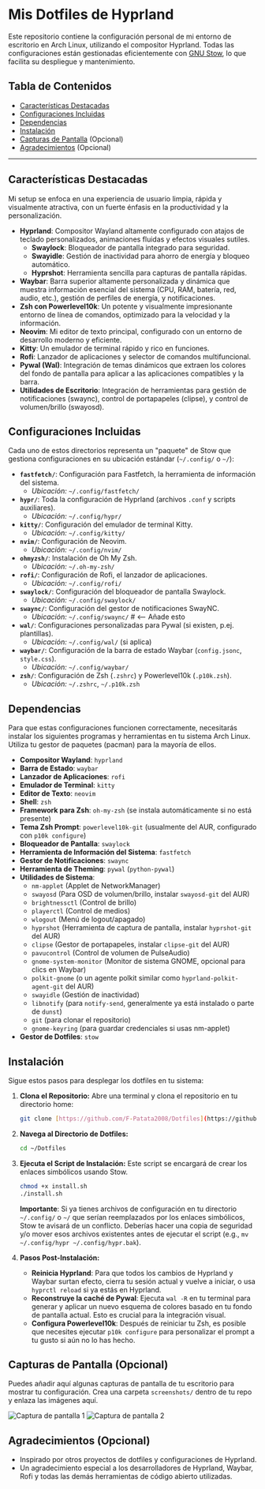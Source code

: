 # Mis Dotfiles de Hyprland

Este repositorio contiene la configuración personal de mi entorno de escritorio en Arch Linux, utilizando el compositor Hyprland. Todas las configuraciones están gestionadas eficientemente con [GNU Stow](https://www.gnu.org/software/stow/), lo que facilita su despliegue y mantenimiento.

## Tabla de Contenidos

- [Características Destacadas](#características-destacadas)
- [Configuraciones Incluidas](#configuraciones-incluidas)
- [Dependencias](#dependencias)
- [Instalación](#instalación)
- [Capturas de Pantalla](#capturas-de-pantalla) (Opcional)
- [Agradecimientos](#agradecimientos) (Opcional)

---

## Características Destacadas

Mi setup se enfoca en una experiencia de usuario limpia, rápida y visualmente atractiva, con un fuerte énfasis en la productividad y la personalización.

* **Hyprland**: Compositor Wayland altamente configurado con atajos de teclado personalizados, animaciones fluidas y efectos visuales sutiles.
    * **Swaylock**: Bloqueador de pantalla integrado para seguridad.
    * **Swayidle**: Gestión de inactividad para ahorro de energía y bloqueo automático.
    * **Hyprshot**: Herramienta sencilla para capturas de pantalla rápidas.
* **Waybar**: Barra superior altamente personalizada y dinámica que muestra información esencial del sistema (CPU, RAM, batería, red, audio, etc.), gestión de perfiles de energía, y notificaciones.
* **Zsh con Powerlevel10k**: Un potente y visualmente impresionante entorno de línea de comandos, optimizado para la velocidad y la información.
* **Neovim**: Mi editor de texto principal, configurado con un entorno de desarrollo moderno y eficiente.
* **Kitty**: Un emulador de terminal rápido y rico en funciones.
* **Rofi**: Lanzador de aplicaciones y selector de comandos multifuncional.
* **Pywal (Wal)**: Integración de temas dinámicos que extraen los colores del fondo de pantalla para aplicar a las aplicaciones compatibles y la barra.
* **Utilidades de Escritorio**: Integración de herramientas para gestión de notificaciones (swaync), control de portapapeles (clipse), y control de volumen/brillo (swayosd).

## Configuraciones Incluidas

Cada uno de estos directorios representa un "paquete" de Stow que gestiona configuraciones en su ubicación estándar (`~/.config/` o `~/`):

* **`fastfetch/`**: Configuración para Fastfetch, la herramienta de información del sistema.
    * _Ubicación:_ `~/.config/fastfetch/`
* **`hypr/`**: Toda la configuración de Hyprland (archivos `.conf` y scripts auxiliares).
    * _Ubicación:_ `~/.config/hypr/`
* **`kitty/`**: Configuración del emulador de terminal Kitty.
    * _Ubicación:_ `~/.config/kitty/`
* **`nvim/`**: Configuración de Neovim.
    * _Ubicación:_ `~/.config/nvim/`
* **`ohmyzsh/`**: Instalación de Oh My Zsh.
    * _Ubicación:_ `~/.oh-my-zsh/`
* **`rofi/`**: Configuración de Rofi, el lanzador de aplicaciones.
    * _Ubicación:_ `~/.config/rofi/`
* **`swaylock/`**: Configuración del bloqueador de pantalla Swaylock.
    * _Ubicación:_ `~/.config/swaylock/`
* **`swaync/`**: Configuración del gestor de notificaciones SwayNC.
    * _Ubicación:_ `~/.config/swaync/` # <-- Añade esto
* **`wal/`**: Configuraciones personalizadas para Pywal (si existen, p.ej. plantillas).
    * _Ubicación:_ `~/.config/wal/` (si aplica)
* **`waybar/`**: Configuración de la barra de estado Waybar (`config.jsonc`, `style.css`).
    * _Ubicación:_ `~/.config/waybar/`
* **`zsh/`**: Configuración de Zsh (`.zshrc`) y Powerlevel10k (`.p10k.zsh`).
    * _Ubicación:_ `~/.zshrc`, `~/.p10k.zsh`

## Dependencias

Para que estas configuraciones funcionen correctamente, necesitarás instalar los siguientes programas y herramientas en tu sistema Arch Linux. Utiliza tu gestor de paquetes (pacman) para la mayoría de ellos.

* **Compositor Wayland**: `hyprland`
* **Barra de Estado**: `waybar`
* **Lanzador de Aplicaciones**: `rofi`
* **Emulador de Terminal**: `kitty`
* **Editor de Texto**: `neovim`
* **Shell**: `zsh`
* **Framework para Zsh**: `oh-my-zsh` (se instala automáticamente si no está presente)
* **Tema Zsh Prompt**: `powerlevel10k-git` (usualmente del AUR, configurado con `p10k configure`)
* **Bloqueador de Pantalla**: `swaylock`
* **Herramienta de Información del Sistema**: `fastfetch`
* **Gestor de Notificaciones**: `swaync`
* **Herramienta de Theming**: `pywal` (`python-pywal`)
* **Utilidades de Sistema**:
    * `nm-applet` (Applet de NetworkManager)
    * `swayosd` (Para OSD de volumen/brillo, instalar `swayosd-git` del AUR)
    * `brightnessctl` (Control de brillo)
    * `playerctl` (Control de medios)
    * `wlogout` (Menú de logout/apagado)
    * `hyprshot` (Herramienta de captura de pantalla, instalar `hyprshot-git` del AUR)
    * `clipse` (Gestor de portapapeles, instalar `clipse-git` del AUR)
    * `pavucontrol` (Control de volumen de PulseAudio)
    * `gnome-system-monitor` (Monitor de sistema GNOME, opcional para clics en Waybar)
    * `polkit-gnome` (o un agente polkit similar como `hyprland-polkit-agent-git` del AUR)
    * `swayidle` (Gestión de inactividad)
    * `libnotify` (para `notify-send`, generalmente ya está instalado o parte de `dunst`)
    * `git` (para clonar el repositorio)
    * `gnome-keyring` (para guardar credenciales si usas nm-applet)
* **Gestor de Dotfiles**: `stow`

## Instalación

Sigue estos pasos para desplegar los dotfiles en tu sistema:

1.  **Clona el Repositorio:**
    Abre una terminal y clona el repositorio en tu directorio home:
    ```bash
    git clone [https://github.com/F-Patata2008/Dotfiles](https://github.com/F-Patata2008/Dotfiles) ~/Dotfiles
    ```

2.  **Navega al Directorio de Dotfiles:**
    ```bash
    cd ~/Dotfiles
    ```

3.  **Ejecuta el Script de Instalación:**
    Este script se encargará de crear los enlaces simbólicos usando Stow.
    ```bash
    chmod +x install.sh
    ./install.sh
    ```
    **Importante**: Si ya tienes archivos de configuración en tu directorio `~/.config/` o `~/` que serían reemplazados por los enlaces simbólicos, Stow te avisará de un conflicto. Deberías hacer una copia de seguridad y/o mover esos archivos existentes antes de ejecutar el script (e.g., `mv ~/.config/hypr ~/.config/hypr.bak`).

4.  **Pasos Post-Instalación:**
    * **Reinicia Hyprland**: Para que todos los cambios de Hyprland y Waybar surtan efecto, cierra tu sesión actual y vuelve a iniciar, o usa `hyprctl reload` si ya estás en Hyprland.
    * **Reconstruye la caché de Pywal**: Ejecuta `wal -R` en tu terminal para generar y aplicar un nuevo esquema de colores basado en tu fondo de pantalla actual. Esto es crucial para la integración visual.
    * **Configura Powerlevel10k**: Después de reiniciar tu Zsh, es posible que necesites ejecutar `p10k configure` para personalizar el prompt a tu gusto si aún no lo has hecho.

## Capturas de Pantalla (Opcional)

Puedes añadir aquí algunas capturas de pantalla de tu escritorio para mostrar tu configuración. Crea una carpeta `screenshots/` dentro de tu repo y enlaza las imágenes aquí.

![Captura de pantalla 1](screenshots/screenshot1.png)
![Captura de pantalla 2](screenshots/screenshot2.png)

## Agradecimientos (Opcional)

* Inspirado por otros proyectos de dotfiles y configuraciones de Hyprland.
* Un agradecimiento especial a los desarrolladores de Hyprland, Waybar, Rofi y todas las demás herramientas de código abierto utilizadas.
